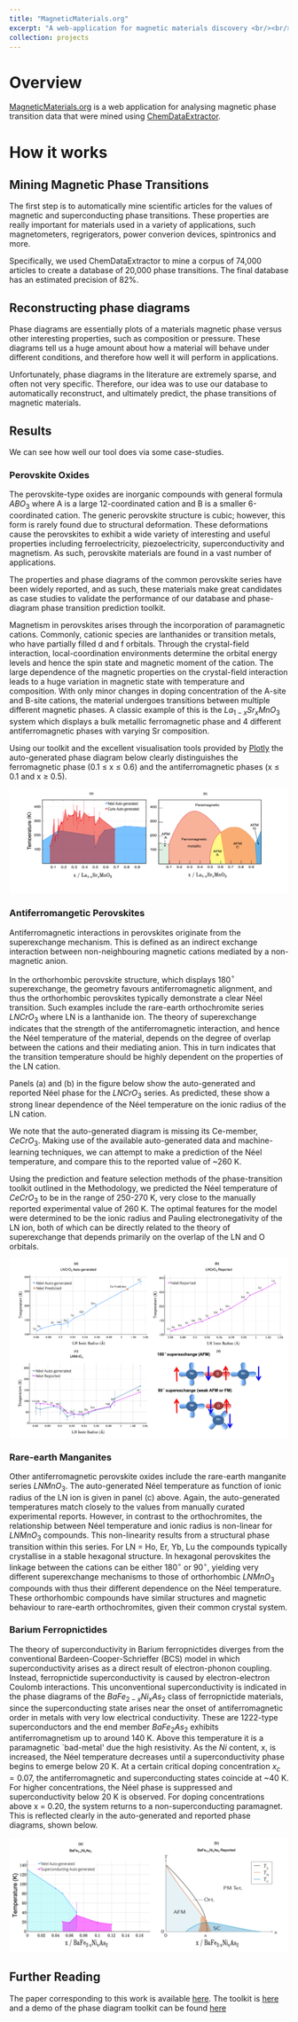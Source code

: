 ```yaml
---
title: "MagneticMaterials.org"
excerpt: "A web-application for magnetic materials discovery <br/><br/><img src='/images/MLogo.png' width='150'>"
collection: projects
---
```


# Overview
[MagneticMaterials.org](http://magneticmaterials.org) is a web application for analysing magnetic phase transition data that were mined using [ChemDataExtractor](cde.md).


# How it works

## Mining Magnetic Phase Transitions

The first step is to automatically mine scientific articles for the values of magnetic and superconducting phase transitions. These properties are really important for materials used in a variety of applications, such magnetometers, regrigerators, power converion devices, spintronics and more.

Specifically, we used ChemDataExtractor to mine a corpus of 74,000 articles to create a database of 20,000 phase transitions. The final database has an estimated precision of 82%.

## Reconstructing phase diagrams

Phase diagrams are essentially plots of a materials magnetic phase versus other interesting properties, such as composition or pressure. These diagrams tell us a huge amount about how a material will behave under different conditions, and therefore how well it will perform in applications.

Unfortunately, phase diagrams in the literature are extremely sparse, and often not very specific. Therefore, our idea was to use our database to automatically reconstruct, and ultimately predict, the phase transitions of magnetic materials.

## Results

We can see how well our tool does via some case-studies.

### Perovskite Oxides

The perovskite-type oxides are inorganic compounds with general formula $ABO_3$ where  A is a large 12-coordinated cation and B is a smaller 6-coordinated cation.
The generic perovskite structure is cubic; however, this form is rarely found due to structural deformation. These deformations cause the perovskites to exhibit a wide variety of interesting and useful properties including ferroelectricity, piezoelectricity, superconductivity and magnetism. As such, perovskite materials are found in a vast number of applications.

The properties and phase diagrams of the common perovskite series have been widely reported, and as such, these materials make great candidates as case studies to validate the performance of our database and phase-diagram phase transition prediction toolkit.

Magnetism in perovskites arises through the incorporation of paramagnetic cations. Commonly, cationic species are lanthanides or transition metals, who have partially filled d and f orbitals. Through the crystal-field interaction, local-coordination environments determine the orbital energy levels and hence the spin state and magnetic moment of the cation. The large dependence of the magnetic properties on the crystal-field interaction leads to a huge variation in magnetic state with temperature and composition. With only minor changes in doping concentration of the A-site and B-site cations, the material undergoes transitions between multiple different magnetic phases. A classic example of this is the $La_{1-x}Sr_xMnO_3$ system which displays a bulk metallic ferromagnetic phase and 4 different antiferromagnetic phases with varying Sr composition.

Using our toolkit and the excellent visualisation tools provided by [Plotly](https://Plot.ly) the auto-generated phase diagram below clearly distinguishes the ferromagnetic phase (0.1 ≤ x ≤ 0.6) and the antiferromagnetic phases (x ≤ 0.1 and x ≥ 0.5).

![LSMO](/images/lsmo.png)

### Antiferromangetic Perovskites

Antiferromagnetic interactions in perovskites originate from the superexchange mechanism. This is defined as an indirect exchange interaction between non-neighbouring magnetic cations mediated by a non-magnetic anion.

In the orthorhombic perovskite structure, which displays 180$^\circ$ superexchange, the geometry favours antiferromagnetic alignment, and thus the orthorhombic perovskites typically demonstrate a clear Néel transition. Such examples include the rare-earth orthochromite series $LNCrO_3$
where LN is a lanthanide ion. The theory of superexchange indicates that the strength of the antiferromagnetic interaction, and hence the Néel temperature of the material, depends on the degree of overlap between the cations and their mediating anion. This in turn indicates that the transition temperature should be highly dependent on the properties of the LN
 cation.

Panels (a) and (b) in the figure below show the auto-generated and reported Néel phase for the $LNCrO_3$ series. As predicted, these show a strong linear dependence of the Néel temperature on the ionic radius of the LN cation.

We note that the auto-generated diagram is missing its Ce-member, $CeCrO_3$. Making use of the available auto-generated data and machine-learning techniques, we can attempt to make a prediction of the Néel temperature, and compare this to the reported value of ~260 K.

Using the prediction and feature selection methods of the phase-transition toolkit outlined in the Methodology, we predicted the Néel temperature of $CeCrO_3$ to be in the range of 250-270 K, very close to the manually reported experimental value of 260 K. The optimal features for the model were determined to be the ionic radius and Pauling electronegativity of the LN ion, both of which can be directly related to the theory of superexchange that depends primarily on the overlap of the LN and O orbitals.

![antiferro](/images/fig_3.png)

### Rare-earth Manganites

Other antiferromagnetic perovskite oxides include the rare-earth manganite series 
$LNMnO_3$. The auto-generated Néel temperature as function of ionic radius of the LN ion is given in panel (c) above. Again, the auto-generated temperatures match closely to the values from manually curated experimental reports. However, in contrast to the orthochromites, the relationship between Néel temperature and ionic radius is non-linear for $LNMnO_3$ compounds. This non-linearity results from a structural phase transition within this series. For LN = Ho, Er, Yb, Lu the compounds typically crystallise in a stable hexagonal structure. In hexagonal perovskites the linkage between the cations can be either 180$^\circ$ or 90$^\circ$, yielding very different superexchange mechanisms to those of orthorhombic $LNMnO_3$ compounds with 
thus their different dependence on the Néel temperature. These orthorhombic compounds have similar structures and magnetic behaviour to rare-earth orthochromites, given their common crystal system.

### Barium Ferropnictides

The theory of superconductivity in Barium ferropnictides diverges from the conventional Bardeen-Cooper-Schrieffer (BCS) model in which superconductivity arises as a direct result of electron-phonon coupling. Instead, ferropnictide superconductivity is caused by electron-electron Coulomb interactions. This unconventional superconductivity is indicated in the phase diagrams of the $BaFe_{2-x}Ni_xAs_2$ class of ferropnictide materials, since the superconducting state arises near the onset of antiferromagnetic order in metals with very low electrical conductivity.
These are 1222-type superconductors and the end member $BaFe_2As_2$ exhibits antiferromagnetism up to around 140 K. Above this temperature it is a paramagnetic `bad-metal' due the high resistivity. As the $Ni$ content, x, is increased, the Néel temperature decreases until a superconductivity phase begins to emerge below 20 K. At a certain critical doping concentration $x_c = 0.07$, the antiferromagnetic and superconducting states coincide at ~40 K. For higher concentrations, the Néel phase is suppressed and superconductivity below 20 K is observed. For doping concentrations above x = 0.20, the system returns to a non-superconducting paramagnet. This is reflected clearly in the auto-generated and reported phase diagrams, shown below.

![Barium](/images/fig_5.png)

## Further Reading

The paper corresponding to this work is available [here](https://pubs.acs.org/doi/10.1021/acs.jcim.0c00464). The toolkit is [here](http://magneticmaterials.org/analysis/) and a demo of the phase diagram toolkit can be found [here](http://magneticmaterials.org/demo/)


